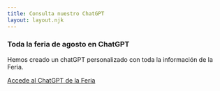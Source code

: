 ```yaml
---
title: Consulta nuestro ChatGPT
layout: layout.njk
---
```


### Toda la feria de agosto en ChatGPT

Hemos creado un chatGPT personalizado con toda la información de la Feria.

<p><a href="https://chatgpt.com/g/g-689908be4b6881918ee2ae1e923a1f9b-real-feria-de-agosto-antequera-2025" target="_blank"><i class="fa-brands fa-openai"></i> Accede al ChatGPT de la Feria</a></p>
